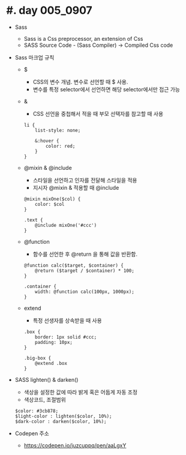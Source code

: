 #. day 005_0907
===============
* Sass
    * Sass is a Css preprocessor, an extension of Css
    * SASS Source Code - (Sass Compiler) -> Compiled Css code


* Sass 마크업 규칙
    * $
        * CSS의 변수 개념. 변수로 선언할 때 $ 사용.
        * 변수를 특정 selector에서 선언하면 해당 selector에서만 접근 가능
    * &
        * CSS 선언을 중첩해서 적을 때 부모 선택자를 참고할 때 사용
        ```
        li {
            list-style: none;

            &:hover {
                color: red;
            }
        }
        ```
    * \@mixin & \@include
        * 스타일을 선언하고 인자를 전달해 스타일을 적용
        * 지시자 \@mixin & 적용할 때 \@include
        ```
        @mixin mixOne($col) {
            color: $col
        }

        .text {
            @include mixOne('#ccc')
        }
        ```


    * \@function
        * 함수를 선언한 후 \@return 을 통해 값을 반환함.
        ```
        @function calc($target, $container) {
            @return ($target / $container) * 100;
        }

        .container {
            width: @function calc(100px, 1000px);
        }
        ```
    * extend
        * 특정 선생자를 상속받을 때 사용
        ```
        .box {
            border: 1px solid #ccc;
            padding: 10px;
        }

        .big-box {
            @extend .box
        }
        ```


* SASS lighten() & darken()
    * 색상을 설정한 값에 따라 밝게 혹은 어둡게 자동 조정
    * 색상코드, 조절범위
    ```
    $color: #3cb878;
    $light-color : lighten($color, 10%);
    $dark-color : darken($color, 10%);
    ```

* Codepen 주소
    * https://codepen.io/juzcuppq/pen/aaLgxY
